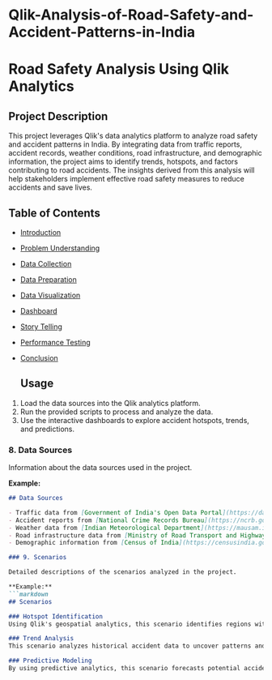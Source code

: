 # Qlik-Analysis-of-Road-Safety-and-Accident-Patterns-in-India
# Road Safety Analysis Using Qlik Analytics
## Project Description

This project leverages Qlik's data analytics platform to analyze road safety and accident patterns in India. By integrating data from traffic reports, accident records, weather conditions, road infrastructure, and demographic information, the project aims to identify trends, hotspots, and factors contributing to road accidents. The insights derived from this analysis will help stakeholders implement effective road safety measures to reduce accidents and save lives.
## Table of Contents

- [Introduction](#introduction)
- [Problem Understanding](#Problem-Understanding)
- [Data Collection](#Collecting-data)
- [Data Preparation](#Preparation)
- [Data Visualization](#data-visualization)
- [Dashboard](#Dashboards)
- [Story Telling](#Report-creation)
- [Performance Testing](#license)
- [Conclusion](#conclusion)

  ## Usage

1. Load the data sources into the Qlik analytics platform.
2. Run the provided scripts to process and analyze the data.
3. Use the interactive dashboards to explore accident hotspots, trends, and predictions.

### 8. Data Sources

Information about the data sources used in the project.

**Example:**
```markdown
## Data Sources

- Traffic data from [Government of India's Open Data Portal](https://data.gov.in)
- Accident reports from [National Crime Records Bureau](https://ncrb.gov.in)
- Weather data from [Indian Meteorological Department](https://mausam.imd.gov.in)
- Road infrastructure data from [Ministry of Road Transport and Highways](https://morth.nic.in)
- Demographic information from [Census of India](https://censusindia.gov.in)

### 9. Scenarios

Detailed descriptions of the scenarios analyzed in the project.

**Example:**
```markdown
## Scenarios

### Hotspot Identification
Using Qlik's geospatial analytics, this scenario identifies regions with high accident frequencies, correlating accident data with factors like traffic volume and road conditions.

### Trend Analysis
This scenario analyzes historical accident data to uncover patterns and recurring factors, such as seasonal variations and driver behavior, contributing to accidents.

### Predictive Modeling
By using predictive analytics, this scenario forecasts potential accident scenarios based on real-time data inputs, providing early warnings and proactive measures.

